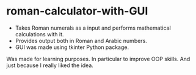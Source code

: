 # roman-calculator-with-GUI
- Takes Roman numerals as a input and performs mathematical calculations with it. 
- Provides output both in Roman and Arabic numbers.
- GUI was made using tkinter Python package.

Was made for learning purposes. In particular to improve OOP skills. And just because I really liked the idea.
